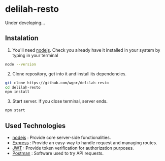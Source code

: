# delilah-resto
Under developing...

## Instalation
1. You'll need [nodejs](https://nodejs.org). Check you  already have it installed in your system by typing in your terminal
```bash
node --version
```
2. Clone repository, get into it and install its dependencies.
```bash
git clone https://github.com/wgnr/delilah-resto
cd delilah-resto
npm install
```
3. Start server. If you close terminal, server ends.
```bash
npm start
```

## Used Technologies
- [nodejs](https://nodejs.org) : Provide core server-side functionalities.
- [Express](http://expressjs.com) : Provide an easy-way to handle request and managing routes.
- [JWT](https://jwt.io) : Provide token verification for authorization purposes.
- [Postman](https://www.postman.com/) : Software used to try API requests.



<!-- # Procedure
In the folder [design](./design/reference_img/) you will find all the images that compound the project.

Let's analyse one by one in order to identify the data structure and the differents API endpoints that we would have to use. -->

<!-- ### Log in
![](./design/reference_img/01-login.png "Title")
![](./design/reference_img/04-explorador_sinfavoritos.png "Title")
![](./design/reference_img/06-historial.png "Title")
![](./design/reference_img/02-sign-up.png "Title")
![](./design/reference_img/05-carrito.png "Title")
![](./design/reference_img/07-admin.png "Title")
![](./design/reference_img/03-explorador.png "Title")
![](./design/reference_img/06-éxito.png "Title")
![](./design/reference_img/08-admin_detalle.png "Title") -->